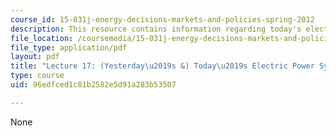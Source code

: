 ```yaml
---
course_id: 15-031j-energy-decisions-markets-and-policies-spring-2012
description: This resource contains information regarding today's electric power system.
file_location: /coursemedia/15-031j-energy-decisions-markets-and-policies-spring-2012/96edfced1c81b2582e5d91a283b53507_MIT15_031JS12_lec17.pdf
file_type: application/pdf
layout: pdf
title: "Lecture 17: (Yesterday\u2019s &) Today\u2019s Electric Power System"
type: course
uid: 96edfced1c81b2582e5d91a283b53507

---
```

None